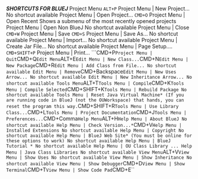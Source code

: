 ***SHORTCUTS FOR BLUEJ***
Project Menu
``ALT+P``
Project Menu | New Project...
No shortcut available
Project Menu | Open Project...
``CMD+O``
Project Menu | Open Recent
Shows a submenu of the most recently opened projects
Project Menu | Open Non BlueJ
No shortcut available
Project Menu | Close
``CMD+W``
Project Menu | Save
``CMD+S``
Project Menu | Save As...
No shortcut available
Project Menu | Import...
No shortcut available
Project Menu | Create Jar File...
No shortcut available
Project Menu | Page Setup....
```CMD+SHIFT+P```
Project Menu | Print...
```CMD+P``
Project Menu | Quit
``CMD+Q``
Edit Menu
``ALT+E``
Edit Menu | New Class...
``CMD+N``
Edit Menu | New Package
``CMD+R``
Edit Menu | Add Class from File...
No shortcut available
Edit Menu | Remove
``CMD+Backspace``
Edit Menu | New Uses Arrow...
No shortcut available
Edit Menu | New Inheritance Arrow...
No shortcut available
Tools Menu
``ALT+T``
Tools Menu | Compile
``CMD+K``
Tools Menu | Compile Selected
``CMD+SHIFT+K``
Tools Menu | Rebuild Package
No shortcut available
Tools Menu | Reset Java Virtual Machine*
(If you are running code in BlueJ (not the OUWorkspace) that hands, you can reset the program this way.
``CMD+SHIFT+R``
Tools Menu | Use Library Class...
``CMD+L``
Tools Menu | Project Documentation
``CMD+J``
Tools Menu | Preferences...
``CMD+Comma``
Help Menu
``ALT+H``
Help Menu | About BlueJ
No shortcut available
Help Menu | Check Version...*
``CMD+V``
Help Menu | Installed Extensions
No shortcut available
Help Menu | Copyright
No shortcut available
Help Menu | BlueJ Web Site*
(You must be online for these options to work)
No shortcut available
Help Menu | BlueJ Tutorial *
No shortcut available
Help Menu | OU Class Library
...
Help Menu | Java Class Libraries
No shortcut available
View Menu
``ALT+V``
View Menu | Show Uses
No shortcut available
View Menu | Show Inheritance
No shortcut available
View Menu | Show Debugger
``CMD+D``
View Menu | Show Terminal
``CMD+T``
View Menu | Show Code Pad
``CMD+E``
